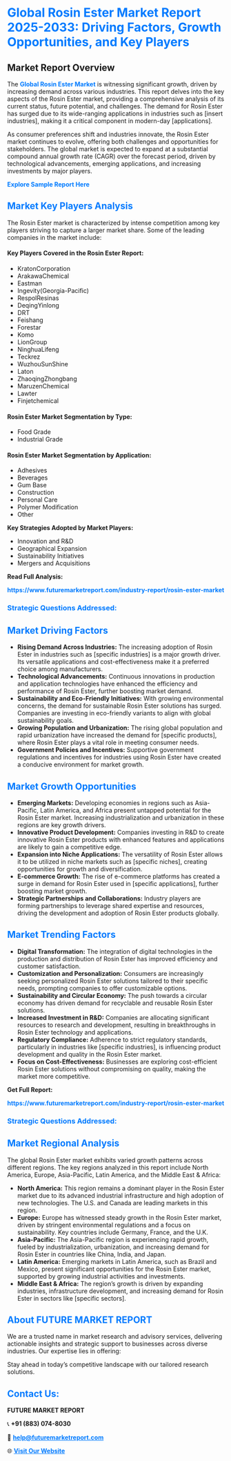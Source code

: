 <h1 style="color: #007BFF;">Global Rosin Ester Market Report 2025-2033: Driving Factors, Growth Opportunities, and Key Players</h1>

<section id="overview">
<h2>Market Report Overview</h2>
<p>The <a href="https://www.futuremarketreport.com/industry-report/rosin-ester-market" style="color: #007BFF; text-decoration: none;"><strong>Global Rosin Ester Market</strong></a> is witnessing significant growth, driven by increasing demand across various industries. This report delves into the key aspects of the Rosin Ester market, providing a comprehensive analysis of its current status, future potential, and challenges. The demand for Rosin Ester has surged due to its wide-ranging applications in industries such as [insert industries], making it a critical component in modern-day [applications].</p>
<p>As consumer preferences shift and industries innovate, the Rosin Ester market continues to evolve, offering both challenges and opportunities for stakeholders. The global market is expected to expand at a substantial compound annual growth rate (CAGR) over the forecast period, driven by technological advancements, emerging applications, and increasing investments by major players.</p>
</section>

<section id="overview">
<p><a href="https://www.futuremarketreport.com/request-sample/reportId=85217" style="color: #007BFF; text-decoration: none;"><strong>Explore Sample Report Here</strong></a></p>
</section>

<section id="key-players">
<h2 style="color: #007BFF;">Market Key Players Analysis</h2>
<p>The Rosin Ester market is characterized by intense competition among key players striving to capture a larger market share. Some of the leading companies in the market include:</p>
<h4>Key Players Covered in the Rosin Ester Report:</h4>
<ul><li>KratonCorporation</li><li>ArakawaChemical</li><li>Eastman</li><li>Ingevity(Georgia-Pacific)</li><li>RespolResinas</li><li>DeqingYinlong</li><li>DRT</li><li>Feishang</li><li>Forestar</li><li>Komo</li><li>LionGroup</li><li>NinghuaLifeng</li><li>Teckrez</li><li>WuzhouSunShine</li><li>Laton</li><li>ZhaoqingZhongbang</li><li>MaruzenChemical</li><li>Lawter</li><li>Finjetchemical</li></ul>
<h4>Rosin Ester Market Segmentation by Type:</h4>
<ul><li>Food Grade</li><li>Industrial Grade</li></ul>

<h4>Rosin Ester Market Segmentation by Application:</h4>
<ul><li>Adhesives</li><li>Beverages</li><li>Gum Base</li><li>Construction</li><li>Personal Care</li><li>Polymer Modification</li><li>Other</li></ul>
<p><strong>Key Strategies Adopted by Market Players:</strong></p>
<ul>
<li>Innovation and R&D</li>
<li>Geographical Expansion</li>
<li>Sustainability Initiatives</li>
<li>Mergers and Acquisitions</li>
</ul>
</section>

<section>
<p><strong>Read Full Analysis: </strong></p><a href="https://www.futuremarketreport.com/industry-report/rosin-ester-market" style="color: #007BFF; text-decoration: none;"><strong>https://www.futuremarketreport.com/industry-report/rosin-ester-market</strong></a>
<h3 style="color: #007BFF;">Strategic Questions Addressed:</h3>
</section>

<section id="driving-factors">
<h2 style="color: #007BFF;">Market Driving Factors</h2>
<ul>
<li><strong>Rising Demand Across Industries:</strong> The increasing adoption of Rosin Ester in industries such as [specific industries] is a major growth driver. Its versatile applications and cost-effectiveness make it a preferred choice among manufacturers.</li>
<li><strong>Technological Advancements:</strong> Continuous innovations in production and application technologies have enhanced the efficiency and performance of Rosin Ester, further boosting market demand.</li>
<li><strong>Sustainability and Eco-Friendly Initiatives:</strong> With growing environmental concerns, the demand for sustainable Rosin Ester solutions has surged. Companies are investing in eco-friendly variants to align with global sustainability goals.</li>
<li><strong>Growing Population and Urbanization:</strong> The rising global population and rapid urbanization have increased the demand for [specific products], where Rosin Ester plays a vital role in meeting consumer needs.</li>
<li><strong>Government Policies and Incentives:</strong> Supportive government regulations and incentives for industries using Rosin Ester have created a conducive environment for market growth.</li>
</ul>
</section>

<section id="growth-opportunities">
<h2 style="color: #007BFF;">Market Growth Opportunities</h2>
<ul>
<li><strong>Emerging Markets:</strong> Developing economies in regions such as Asia-Pacific, Latin America, and Africa present untapped potential for the Rosin Ester market. Increasing industrialization and urbanization in these regions are key growth drivers.</li>
<li><strong>Innovative Product Development:</strong> Companies investing in R&D to create innovative Rosin Ester products with enhanced features and applications are likely to gain a competitive edge.</li>
<li><strong>Expansion into Niche Applications:</strong> The versatility of Rosin Ester allows it to be utilized in niche markets such as [specific niches], creating opportunities for growth and diversification.</li>
<li><strong>E-commerce Growth:</strong> The rise of e-commerce platforms has created a surge in demand for Rosin Ester used in [specific applications], further boosting market growth.</li>
<li><strong>Strategic Partnerships and Collaborations:</strong> Industry players are forming partnerships to leverage shared expertise and resources, driving the development and adoption of Rosin Ester products globally.</li>
</ul>
</section>

<section id="trending-factors">
<h2 style="color: #007BFF;">Market Trending Factors</h2>
<ul>
<li><strong>Digital Transformation:</strong> The integration of digital technologies in the production and distribution of Rosin Ester has improved efficiency and customer satisfaction.</li>
<li><strong>Customization and Personalization:</strong> Consumers are increasingly seeking personalized Rosin Ester solutions tailored to their specific needs, prompting companies to offer customizable options.</li>
<li><strong>Sustainability and Circular Economy:</strong> The push towards a circular economy has driven demand for recyclable and reusable Rosin Ester solutions.</li>
<li><strong>Increased Investment in R&D:</strong> Companies are allocating significant resources to research and development, resulting in breakthroughs in Rosin Ester technology and applications.</li>
<li><strong>Regulatory Compliance:</strong> Adherence to strict regulatory standards, particularly in industries like [specific industries], is influencing product development and quality in the Rosin Ester market.</li>
<li><strong>Focus on Cost-Effectiveness:</strong> Businesses are exploring cost-efficient Rosin Ester solutions without compromising on quality, making the market more competitive.</li>
</ul>
</section>

<section>
<p><strong>Get Full Report: </strong></p><a href="https://www.futuremarketreport.com/industry-report/rosin-ester-market" style="color: #007BFF; text-decoration: none;"><strong>https://www.futuremarketreport.com/industry-report/rosin-ester-market</strong></a>
<h3 style="color: #007BFF;">Strategic Questions Addressed:</h3>
</section>


<section id="regional-analysis">
<h2 style="color: #007BFF;">Market Regional Analysis</h2>
<p>The global Rosin Ester market exhibits varied growth patterns across different regions. The key regions analyzed in this report include North America, Europe, Asia-Pacific, Latin America, and the Middle East & Africa:</p>
<ul>
<li><strong>North America:</strong> This region remains a dominant player in the Rosin Ester market due to its advanced industrial infrastructure and high adoption of new technologies. The U.S. and Canada are leading markets in this region.</li>
<li><strong>Europe:</strong> Europe has witnessed steady growth in the Rosin Ester market, driven by stringent environmental regulations and a focus on sustainability. Key countries include Germany, France, and the U.K.</li>
<li><strong>Asia-Pacific:</strong> The Asia-Pacific region is experiencing rapid growth, fueled by industrialization, urbanization, and increasing demand for Rosin Ester in countries like China, India, and Japan.</li>
<li><strong>Latin America:</strong> Emerging markets in Latin America, such as Brazil and Mexico, present significant opportunities for the Rosin Ester market, supported by growing industrial activities and investments.</li>
<li><strong>Middle East & Africa:</strong> The region’s growth is driven by expanding industries, infrastructure development, and increasing demand for Rosin Ester in sectors like [specific sectors].</li>
</ul>
</section>

<footer>
<h2 style="color: #007BFF;">About FUTURE MARKET REPORT</h2>
<p>We are a trusted name in market research and advisory services, delivering actionable insights and strategic support to businesses across diverse industries. Our expertise lies in offering:</p>

<p>Stay ahead in today’s competitive landscape with our tailored research solutions.</p>

<h2 style="color: #007BFF;">Contact Us:</h2>
<p><strong>FUTURE MARKET REPORT</strong></p>
<p>📞 <strong>+91 (883) 074-8030</strong></p>
<p>📧 <strong><a href="mailto:help@futuremarketreport.com" style="color: #007BFF;">help@futuremarketreport.com</a></strong></p>
<p>🌐 <strong><a href="https://www.futuremarketreport.com/" style="color: #007BFF;">Visit Our Website</a></strong></p>
</footer>